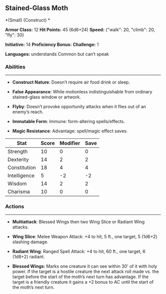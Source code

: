 ## Stained-Glass Moth
*(Small) (Construct) *

**Armor Class:** 12
**Hit Points:** 45 (6d6+24)
**Speed:** {"walk": 20, "climb": 20, "fly": 30}

**Initiative:** 14
**Proficiency Bonus:**
**Challenge:** 1

**Languages:** understands Common but can’t speak

### Abilities
 --- 
- **Construct Nature**: Doesn’t require air food drink or sleep.

- **False Appearance**: While motionless indistinguishable from ordinary stained-glass window or artwork.

- **Flyby**: Doesn’t provoke opportunity attacks when it flies out of an enemy’s reach.

- **Immutable Form**: Immune: form-altering spells/effects.

- **Magic Resistance**: Advantage: spell/magic effect saves.



| Stat | Score | Modifier | Save |
| ---- | ---- | ---- | ---- |
| Strength | 10 | 0 | 0 |
| Dexterity | 14 | 2 | 2 |
| Constitution | 18 | 4 | 4 |
| Intelligence | 5 | -2 | -2 |
| Wisdom | 14 | 2 | 2 |
| Charisma | 10 | 0 | 0 |

### Actions
 --- 
- **Multiattack**: Blessed Wings then two Wing Slice or Radiant Wing attacks.

- **Wing Slice**: Melee Weapon Attack: +4 to hit, 5 ft., one target, 5 (1d6+2) slashing damage.

- **Radiant Wing**: Ranged Spell Attack: +4 to hit, 60 ft., one target, 6 (1d8+2) radiant.

- **Blessed Wings**: Marks one creature it can see within 30' of it with holy power. If the target is a hostile creature the next attack roll made vs. the target before the start of the moth’s next turn has advantage. If the target is a friendly creature it gains a +2 bonus to AC until the start of the moth’s next turn.

